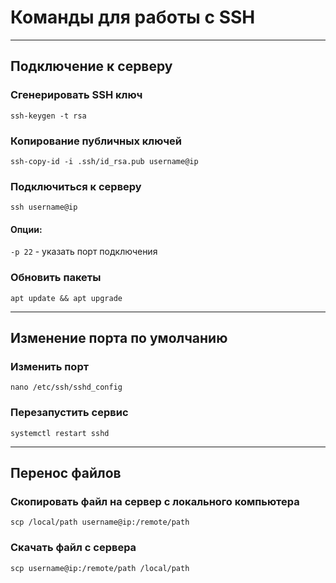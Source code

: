 # Команды для работы с SSH

---
## Подключение к серверу
### Сгенерировать SSH ключ
```
ssh-keygen -t rsa
```
### Копирование публичных ключей
```
ssh-copy-id -i .ssh/id_rsa.pub username@ip
```
### Подключиться к серверу
```
ssh username@ip
```
#### Опции:
``-p 22`` - указать порт подключения
### Обновить пакеты
```
apt update && apt upgrade
```

---
## Изменение порта по умолчанию
### Изменить порт
```
nano /etc/ssh/sshd_config
```
### Перезапустить сервис
```
systemctl restart sshd
```

---
## Перенос файлов
### Скопировать файл на сервер с локального компьютера
```
scp /local/path username@ip:/remote/path
```
### Скачать файл с сервера
```
scp username@ip:/remote/path /local/path
```